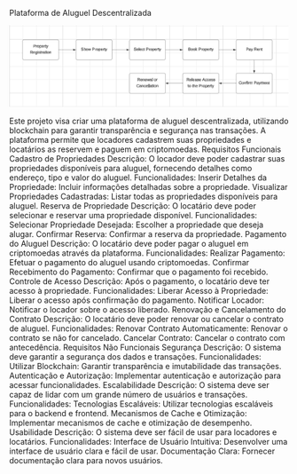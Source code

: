 Plataforma de Aluguel Descentralizada



![Descrição da Imagem](./assets/rentchain-fluxograma.png)

Este projeto visa criar uma plataforma de aluguel descentralizada, utilizando blockchain para garantir transparência e segurança nas transações. A plataforma permite que locadores cadastrem suas propriedades e locatários as reservem e paguem em criptomoedas.
Requisitos Funcionais
Cadastro de Propriedades
Descrição: O locador deve poder cadastrar suas propriedades disponíveis para aluguel, fornecendo detalhes como endereço, tipo e valor do aluguel.
Funcionalidades:
Inserir Detalhes da Propriedade: Incluir informações detalhadas sobre a propriedade.
Visualizar Propriedades Cadastradas: Listar todas as propriedades disponíveis para aluguel.
Reserva de Propriedade
Descrição: O locatário deve poder selecionar e reservar uma propriedade disponível.
Funcionalidades:
Selecionar Propriedade Desejada: Escolher a propriedade que deseja alugar.
Confirmar Reserva: Confirmar a reserva da propriedade.
Pagamento do Aluguel
Descrição: O locatário deve poder pagar o aluguel em criptomoedas através da plataforma.
Funcionalidades:
Realizar Pagamento: Efetuar o pagamento do aluguel usando criptomoedas.
Confirmar Recebimento do Pagamento: Confirmar que o pagamento foi recebido.
Controle de Acesso
Descrição: Após o pagamento, o locatário deve ter acesso à propriedade.
Funcionalidades:
Liberar Acesso à Propriedade: Liberar o acesso após confirmação do pagamento.
Notificar Locador: Notificar o locador sobre o acesso liberado.
Renovação e Cancelamento do Contrato
Descrição: O locatário deve poder renovar ou cancelar o contrato de aluguel.
Funcionalidades:
Renovar Contrato Automaticamente: Renovar o contrato se não for cancelado.
Cancelar Contrato: Cancelar o contrato com antecedência.
Requisitos Não Funcionais
Segurança
Descrição: O sistema deve garantir a segurança dos dados e transações.
Funcionalidades:
Utilizar Blockchain: Garantir transparência e imutabilidade das transações.
Autenticação e Autorização: Implementar autenticação e autorização para acessar funcionalidades.
Escalabilidade
Descrição: O sistema deve ser capaz de lidar com um grande número de usuários e transações.
Funcionalidades:
Tecnologias Escaláveis: Utilizar tecnologias escaláveis para o backend e frontend.
Mecanismos de Cache e Otimização: Implementar mecanismos de cache e otimização de desempenho.
Usabilidade
Descrição: O sistema deve ser fácil de usar para locadores e locatários.
Funcionalidades:
Interface de Usuário Intuitiva: Desenvolver uma interface de usuário clara e fácil de usar.
Documentação Clara: Fornecer documentação clara para novos usuários.
